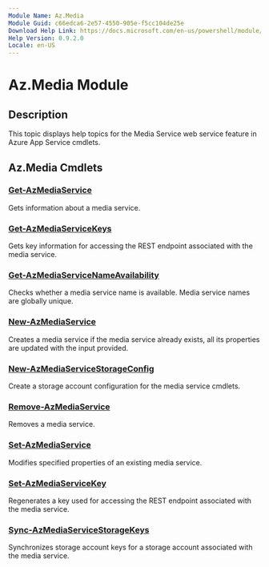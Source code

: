 ```yaml
---
Module Name: Az.Media
Module Guid: c66edca6-2e57-4550-905e-f5cc104de25e
Download Help Link: https://docs.microsoft.com/en-us/powershell/module/az.media
Help Version: 0.9.2.0
Locale: en-US
---
```


# Az.Media Module
## Description
This topic displays help topics for the Media Service web service feature in Azure App Service cmdlets.

## Az.Media Cmdlets
### [Get-AzMediaService](Get-AzMediaService.md)
Gets information about a media service.

### [Get-AzMediaServiceKeys](Get-AzMediaServiceKeys.md)
Gets key information for accessing the REST endpoint associated with the media service.

### [Get-AzMediaServiceNameAvailability](Get-AzMediaServiceNameAvailability.md)
Checks whether a media service name is available.
Media service names are globally unique.

### [New-AzMediaService](New-AzMediaService.md)
Creates a media service if the media service already exists, all its properties are updated with the input provided.

### [New-AzMediaServiceStorageConfig](New-AzMediaServiceStorageConfig.md)
Create a storage account configuration for the media service cmdlets.

### [Remove-AzMediaService](Remove-AzMediaService.md)
Removes a media service.

### [Set-AzMediaService](Set-AzMediaService.md)
Modifies specified properties of an existing media service.

### [Set-AzMediaServiceKey](Set-AzMediaServiceKey.md)
Regenerates a key used for accessing the REST endpoint associated with the media service.

### [Sync-AzMediaServiceStorageKeys](Sync-AzMediaServiceStorageKeys.md)
Synchronizes storage account keys for a storage account associated with the media service.

